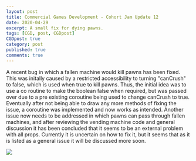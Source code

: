 ```yaml
---
layout: post
title: Commercial Games Development - Cohort Jam Update 12
date: 2020-04-29
excerpt: A small fix for dying pawns.
tags: [CGD, post, CGDpost]
CGDpost: true
category: post
published: true
comments: true
--- 
```

A recent bug in which a fallen machine would kill pawns has been fixed. This was initally caused by a restricted accessibility to turning "canCrush" to false, which is used when true to kill pawns. Thus, the initial idea was to use a co routine to make the boolean false when required, but was passed over due to a pre existing coroutine being used to change canCrush to true. Eventually after not being able to draw any more methods of fixing the issue, a coroutine was implemented and now works as intended. Another issue now needs to be addressed in which pawns can pass through fallen machines, and after reviewing the vending machine code and general discussion it has been concluded that it seems to be an external problem with all props. Currently it is uncertain on how to fix it, but it seems that as it is listed as a general issue it will be discussed more soon.


<a href="https://i.imgur.com/PAqQOc3.png"><img src="https://i.imgur.com/PAqQOc3.png"></a>